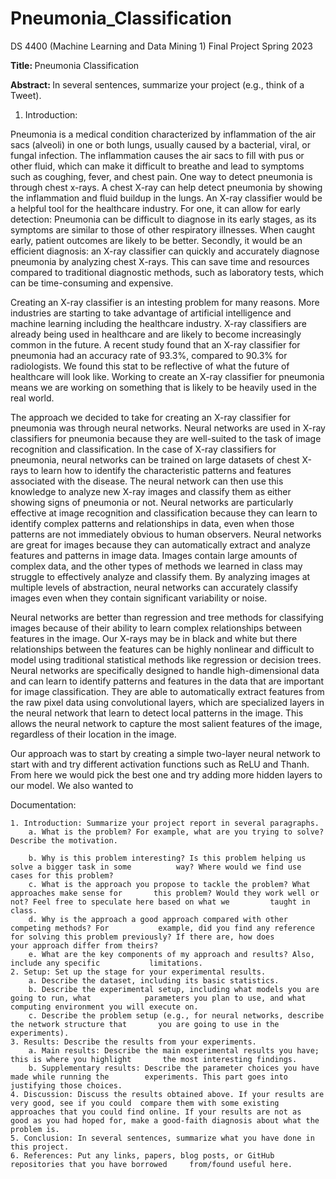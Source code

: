 # Pneumonia_Classification
DS 4400 (Machine Learning and Data Mining 1) Final Project Spring 2023

<b> Title: </b> Pneumonia Classification

<b> Abstract: </b> In several sentences, summarize your project (e.g., think of a Tweet).
1. Introduction:
<p> Pneumonia is a medical condition characterized by inflammation of the air sacs (alveoli) in one or both lungs, usually caused by a bacterial, viral, or fungal infection. The inflammation causes the air sacs to fill with pus or other fluid, which can make it difficult to breathe and lead to symptoms such as coughing, fever, and chest pain.  One way to detect pneumonia is through chest x-rays. A chest X-ray can help detect pneumonia by showing the inflammation and fluid buildup in the lungs. An X-ray classifier would be a helpful tool for the healthcare industry. For one, it can allow for early detection: Pneumonia can be difficult to diagnose in its early stages, as its symptoms are similar to those of other respiratory illnesses. When caught early, patient outcomes are likely to be better. Secondly, it would be an efficient diagnosis: an X-ray classifier can quickly and accurately diagnose pneumonia by analyzing chest X-rays. This can save time and resources compared to traditional diagnostic methods, such as laboratory tests, which can be time-consuming and expensive.</p>
<p> Creating an X-ray classifier is an intesting problem for many reasons. More industries are starting to take advantage of artificial intelligence and machine learning including the healthcare industry. X-ray classifiers are already being used in healthcare and are likely to become increasingly common in the future. A recent study found that an X-ray classifier for pneumonia had an accuracy rate of 93.3%, compared to 90.3% for radiologists. We found this stat to be reflective of what the future of healthcare will look like. Working to create an X-ray classifier for pneumonia means we are working on something that is likely to be heavily used in the real world.</p>
<p> The approach we decided to take for creating an X-ray classifier for pneumonia was through neural networks. Neural networks are used in X-ray classifiers for pneumonia because they are well-suited to the task of image recognition and classification. In the case of X-ray classifiers for pneumonia, neural networks can be trained on large datasets of chest X-rays to learn how to identify the characteristic patterns and features associated with the disease. The neural network can then use this knowledge to analyze new X-ray images and classify them as either showing signs of pneumonia or not.
Neural networks are particularly effective at image recognition and classification because they can learn to identify complex patterns and relationships in data, even when those patterns are not immediately obvious to human observers. Neural networks are great for images because they can automatically extract and analyze features and patterns in image data. Images contain large amounts of complex data, and the other types of methods we learned in class may struggle to effectively analyze and classify them. By analyzing images at multiple levels of abstraction, neural networks can accurately classify images even when they contain significant variability or noise. </p>
<p> Neural networks are better than regression and tree methods for classifying images because of their ability to learn complex relationships between features in the image. Our X-rays may be in black and white but there relationships between the features can be highly nonlinear and difficult to model using traditional statistical methods like regression or decision trees. Neural networks are specifically designed to handle high-dimensional data and can learn to identify patterns and features in the data that are important for image classification. They are able to automatically extract features from the raw pixel data using convolutional layers, which are specialized layers in the neural network that learn to detect local patterns in the image. This allows the neural network to capture the most salient features of the image, regardless of their location in the image.</p>
<p> Our approach was to start by creating a simple two-layer neural network to start with and try different activation functions such as ReLU and Thanh. From here we would pick the best one and try adding more hidden layers to our model. We also wanted to  </p>


Documentation:

	1. Introduction: Summarize your project report in several paragraphs.
		a. What is the problem? For example, what are you trying to solve? Describe the motivation.
		
		b. Why is this problem interesting? Is this problem helping us solve a bigger task in some 			way? Where would we find use cases for this problem?
		c. What is the approach you propose to tackle the problem? What approaches make sense for 		this problem? Would they work well or not? Feel free to speculate here based on what we 		taught in class.
		d. Why is the approach a good approach compared with other competing methods? For 			example, did you find any reference for solving this problem previously? If there are, how does 		your approach differ from theirs?
		e. What are the key components of my approach and results? Also, include any specific 			limitations.
	2. Setup: Set up the stage for your experimental results.
		a. Describe the dataset, including its basic statistics.
		b. Describe the experimental setup, including what models you are going to run, what 			parameters you plan to use, and what computing environment you will execute on.
		c. Describe the problem setup (e.g., for neural networks, describe the network structure that 		you are going to use in the experiments).
	3. Results: Describe the results from your experiments.
		a. Main results: Describe the main experimental results you have; this is where you highlight 		the most interesting findings.
		b. Supplementary results: Describe the parameter choices you have made while running the 		experiments. This part goes into justifying those choices.
	4. Discussion: Discuss the results obtained above. If your results are very good, see if you could 	compare them with some existing approaches that you could find online. If your results are not as 	good as you had hoped for, make a good-faith diagnosis about what the problem is.
	5. Conclusion: In several sentences, summarize what you have done in this project.
	6. References: Put any links, papers, blog posts, or GitHub repositories that you have borrowed 	from/found useful here.
